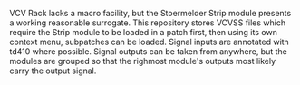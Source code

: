 VCV Rack lacks a macro facility, but the Stoermelder Strip module presents a working reasonable surrogate. This repository stores VCVSS files which require the Strip module to be loaded in a patch first, then using its own context menu, subpatches can be loaded. Signal inputs are annotated with td410 where possible. Signal outputs can be taken from anywhere, but the modules are grouped so that the righmost module's outputs most likely carry the output signal.
